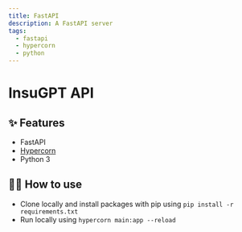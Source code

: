 ```yaml
---
title: FastAPI
description: A FastAPI server
tags:
  - fastapi
  - hypercorn
  - python
---
```


# InsuGPT API

## ✨ Features

- FastAPI
- [Hypercorn](https://hypercorn.readthedocs.io/)
- Python 3

## 💁‍♀️ How to use

- Clone locally and install packages with pip using `pip install -r requirements.txt`
- Run locally using `hypercorn main:app --reload`
